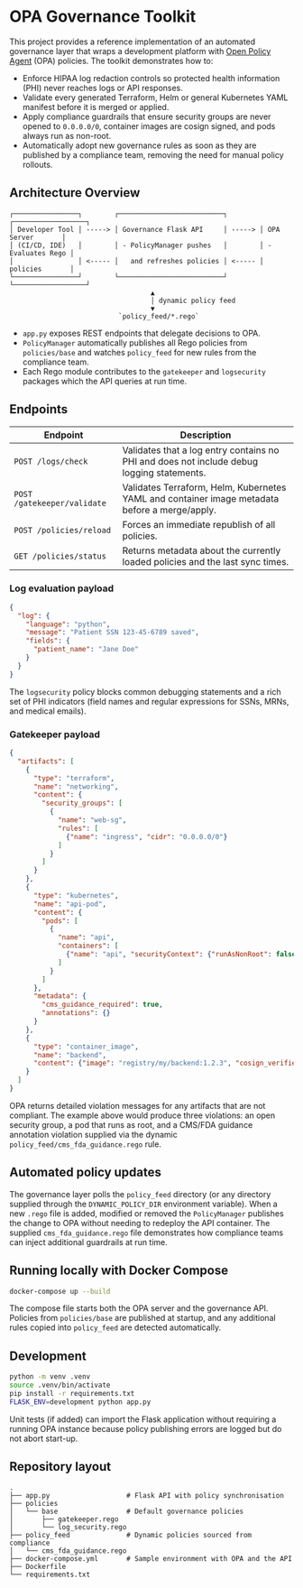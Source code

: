 # OPA Governance Toolkit

This project provides a reference implementation of an automated governance layer that
wraps a development platform with [Open Policy Agent](https://www.openpolicyagent.org/) (OPA)
policies. The toolkit demonstrates how to:

- Enforce HIPAA log redaction controls so protected health information (PHI) never reaches logs or API responses.
- Validate every generated Terraform, Helm or general Kubernetes YAML manifest before it is merged or applied.
- Apply compliance guardrails that ensure security groups are never opened to `0.0.0.0/0`,
  container images are cosign signed, and pods always run as non-root.
- Automatically adopt new governance rules as soon as they are published by a compliance team,
  removing the need for manual policy rollouts.

## Architecture Overview

```
┌────────────────┐        ┌──────────────────────────┐        ┌──────────────────┐
│ Developer Tool │ -----> │ Governance Flask API     │ -----> │ OPA Server       │
│ (CI/CD, IDE)   │        │ - PolicyManager pushes   │        │ - Evaluates Rego │
│                │ <----- │   and refreshes policies │ <----- │   policies       │
└────────────────┘        └──────────────────────────┘        └──────────────────┘
                                   ▲
                                   │ dynamic policy feed
                                   ▼
                           `policy_feed/*.rego`
```

* `app.py` exposes REST endpoints that delegate decisions to OPA.
* `PolicyManager` automatically publishes all Rego policies from `policies/base` and
  watches `policy_feed` for new rules from the compliance team.
* Each Rego module contributes to the `gatekeeper` and `logsecurity` packages which the
  API queries at run time.

## Endpoints

| Endpoint | Description |
| --- | --- |
| `POST /logs/check` | Validates that a log entry contains no PHI and does not include debug logging statements. |
| `POST /gatekeeper/validate` | Validates Terraform, Helm, Kubernetes YAML and container image metadata before a merge/apply. |
| `POST /policies/reload` | Forces an immediate republish of all policies. |
| `GET /policies/status` | Returns metadata about the currently loaded policies and the last sync times. |

### Log evaluation payload

```json
{
  "log": {
    "language": "python",
    "message": "Patient SSN 123-45-6789 saved",
    "fields": {
      "patient_name": "Jane Doe"
    }
  }
}
```

The `logsecurity` policy blocks common debugging statements and a rich set of PHI indicators
(field names and regular expressions for SSNs, MRNs, and medical emails).

### Gatekeeper payload

```json
{
  "artifacts": [
    {
      "type": "terraform",
      "name": "networking",
      "content": {
        "security_groups": [
          {
            "name": "web-sg",
            "rules": [
              {"name": "ingress", "cidr": "0.0.0.0/0"}
            ]
          }
        ]
      }
    },
    {
      "type": "kubernetes",
      "name": "api-pod",
      "content": {
        "pods": [
          {
            "name": "api",
            "containers": [
              {"name": "api", "securityContext": {"runAsNonRoot": false}}
            ]
          }
        ]
      },
      "metadata": {
        "cms_guidance_required": true,
        "annotations": {}
      }
    },
    {
      "type": "container_image",
      "name": "backend",
      "content": {"image": "registry/my/backend:1.2.3", "cosign_verified": true}
    }
  ]
}
```

OPA returns detailed violation messages for any artifacts that are not compliant. The example above would
produce three violations: an open security group, a pod that runs as root, and a CMS/FDA guidance annotation
violation supplied via the dynamic `policy_feed/cms_fda_guidance.rego` rule.

## Automated policy updates

The governance layer polls the `policy_feed` directory (or any directory supplied through the
`DYNAMIC_POLICY_DIR` environment variable). When a new `.rego` file is added, modified or removed the
`PolicyManager` publishes the change to OPA without needing to redeploy the API container. The supplied
`cms_fda_guidance.rego` file demonstrates how compliance teams can inject additional guardrails at run time.

## Running locally with Docker Compose

```bash
docker-compose up --build
```

The compose file starts both the OPA server and the governance API. Policies from `policies/base` are published at
startup, and any additional rules copied into `policy_feed` are detected automatically.

## Development

```bash
python -m venv .venv
source .venv/bin/activate
pip install -r requirements.txt
FLASK_ENV=development python app.py
```

Unit tests (if added) can import the Flask application without requiring a running OPA instance because
policy publishing errors are logged but do not abort start-up.

## Repository layout

```
.
├── app.py                   # Flask API with policy synchronisation
├── policies
│   └── base                 # Default governance policies
│       ├── gatekeeper.rego
│       └── log_security.rego
├── policy_feed              # Dynamic policies sourced from compliance
│   └── cms_fda_guidance.rego
├── docker-compose.yml       # Sample environment with OPA and the API
├── Dockerfile
└── requirements.txt
```
